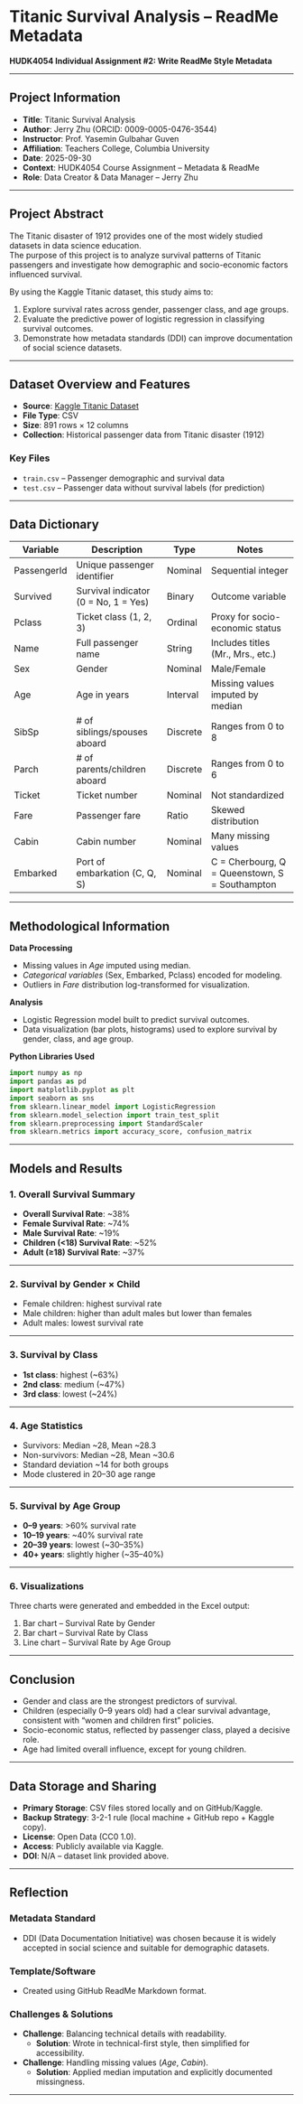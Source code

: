 # Titanic Survival Analysis – ReadMe Metadata  
**HUDK4054 Individual Assignment #2: Write ReadMe Style Metadata**

---

## Project Information  
- **Title**: Titanic Survival Analysis  
- **Author**: Jerry Zhu (ORCID: 0009-0005-0476-3544)  
- **Instructor**: Prof. Yasemin Gulbahar Guven  
- **Affiliation**: Teachers College, Columbia University  
- **Date**: 2025-09-30  
- **Context**: HUDK4054 Course Assignment – Metadata & ReadMe  
- **Role**: Data Creator & Data Manager – Jerry Zhu  

---

## Project Abstract  
The Titanic disaster of 1912 provides one of the most widely studied datasets in data science education.  
The purpose of this project is to analyze survival patterns of Titanic passengers and investigate how demographic and socio-economic factors influenced survival.  

By using the Kaggle Titanic dataset, this study aims to:  
1. Explore survival rates across gender, passenger class, and age groups.  
2. Evaluate the predictive power of logistic regression in classifying survival outcomes.  
3. Demonstrate how metadata standards (DDI) can improve documentation of social science datasets.  

---

## Dataset Overview and Features  
- **Source**: [Kaggle Titanic Dataset](https://www.kaggle.com/c/titanic/data)  
- **File Type**: CSV  
- **Size**: 891 rows × 12 columns  
- **Collection**: Historical passenger data from Titanic disaster (1912)  

### Key Files  
- `train.csv` – Passenger demographic and survival data  
- `test.csv` – Passenger data without survival labels (for prediction)  

---

## Data Dictionary  

| Variable      | Description                           | Type     | Notes |  
|---------------|---------------------------------------|----------|-------|  
| PassengerId   | Unique passenger identifier           | Nominal  | Sequential integer |  
| Survived      | Survival indicator (0 = No, 1 = Yes) | Binary   | Outcome variable |  
| Pclass        | Ticket class (1, 2, 3)               | Ordinal  | Proxy for socio-economic status |  
| Name          | Full passenger name                  | String   | Includes titles (Mr., Mrs., etc.) |  
| Sex           | Gender                               | Nominal  | Male/Female |  
| Age           | Age in years                         | Interval | Missing values imputed by median |  
| SibSp         | # of siblings/spouses aboard         | Discrete | Ranges from 0 to 8 |  
| Parch         | # of parents/children aboard         | Discrete | Ranges from 0 to 6 |  
| Ticket        | Ticket number                        | Nominal  | Not standardized |  
| Fare          | Passenger fare                       | Ratio    | Skewed distribution |  
| Cabin         | Cabin number                         | Nominal  | Many missing values |  
| Embarked      | Port of embarkation (C, Q, S)        | Nominal  | C = Cherbourg, Q = Queenstown, S = Southampton |  

---

## Methodological Information  

**Data Processing**  
- Missing values in *Age* imputed using median.  
- *Categorical variables* (Sex, Embarked, Pclass) encoded for modeling.  
- Outliers in *Fare* distribution log-transformed for visualization.  

**Analysis**  
- Logistic Regression model built to predict survival outcomes.  
- Data visualization (bar plots, histograms) used to explore survival by gender, class, and age group.  

**Python Libraries Used**  
```Python
import numpy as np
import pandas as pd
import matplotlib.pyplot as plt
import seaborn as sns
from sklearn.linear_model import LogisticRegression
from sklearn.model_selection import train_test_split
from sklearn.preprocessing import StandardScaler
from sklearn.metrics import accuracy_score, confusion_matrix
```

---

## Models and Results  

### 1. Overall Survival Summary  
- **Overall Survival Rate**: ~38%  
- **Female Survival Rate**: ~74%  
- **Male Survival Rate**: ~19%  
- **Children (<18) Survival Rate**: ~52%  
- **Adult (≥18) Survival Rate**: ~37%  

---

### 2. Survival by Gender × Child  
- Female children: highest survival rate  
- Male children: higher than adult males but lower than females  
- Adult males: lowest survival rate  

---

### 3. Survival by Class  
- **1st class**: highest (~63%)  
- **2nd class**: medium (~47%)  
- **3rd class**: lowest (~24%)  

---

### 4. Age Statistics  
- Survivors: Median ~28, Mean ~28.3  
- Non-survivors: Median ~28, Mean ~30.6  
- Standard deviation ~14 for both groups  
- Mode clustered in 20–30 age range  

---

### 5. Survival by Age Group  
- **0–9 years**: >60% survival rate  
- **10–19 years**: ~40% survival rate  
- **20–39 years**: lowest (~30–35%)  
- **40+ years**: slightly higher (~35–40%)  

---

### 6. Visualizations  
Three charts were generated and embedded in the Excel output:  
1. Bar chart – Survival Rate by Gender  
2. Bar chart – Survival Rate by Class  
3. Line chart – Survival Rate by Age Group  

---

## Conclusion  
- Gender and class are the strongest predictors of survival.  
- Children (especially 0–9 years old) had a clear survival advantage, consistent with “women and children first” policies.  
- Socio-economic status, reflected by passenger class, played a decisive role.  
- Age had limited overall influence, except for young children.  

---

## Data Storage and Sharing  
- **Primary Storage**: CSV files stored locally and on GitHub/Kaggle.  
- **Backup Strategy**: 3-2-1 rule (local machine + GitHub repo + Kaggle copy).  
- **License**: Open Data (CC0 1.0).  
- **Access**: Publicly available via Kaggle.  
- **DOI**: N/A – dataset link provided above.  

---

## Reflection  

### Metadata Standard  
- DDI (Data Documentation Initiative) was chosen because it is widely accepted in social science and suitable for demographic datasets.  

### Template/Software  
- Created using GitHub ReadMe Markdown format.  

### Challenges & Solutions  
- **Challenge**: Balancing technical details with readability.  
  - **Solution**: Wrote in technical-first style, then simplified for accessibility.  
- **Challenge**: Handling missing values (*Age*, *Cabin*).  
  - **Solution**: Applied median imputation and explicitly documented missingness.  

---

